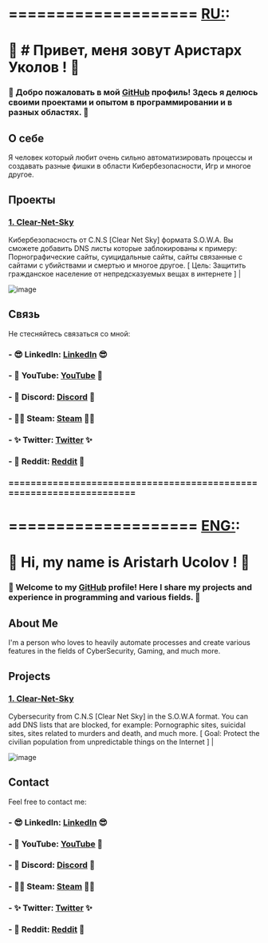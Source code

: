 # ==================== [RU:](https://upload.wikimedia.org/wikipedia/en/thumb/f/f3/Flag_of_Russia.svg/1200px-Flag_of_Russia.svg.png):

# 👋 # Привет, меня зовут Аристарх Уколов ! 👋

### 🚀 Добро пожаловать в мой [GitHub](https://github.com/AristarhUcolov) профиль! Здесь я делюсь своими проектами и опытом в программировании и в разных областях. 🚀

## О себе

Я человек который любит очень сильно автоматизировать процессы и создавать разные фишки в области Кибербезопасности, Игр и многое другое.

## Проекты

### [1. Clear-Net-Sky](https://github.com/AristarhUcolov/C.N.S-Clear.Net.Sky-S.O.W.A)
Кибербезопасность от C.N.S [Clear Net Sky] формата S.O.W.A. Вы сможете добавить DNS листы которые заблокированы к примеру: Порнографические сайты, суицидальные сайты, сайты связанные с сайтами с убийствами и смертью и многое другое. [ Цель: Защитить гражданское население от непредсказуемых вещах в интернете ] |

 ![image](https://github.com/AristarhUcolov/The-Future-Of-The-Technologies-Corporation/assets/56760026/f3635e6b-edbc-4451-84e8-a29c48bb1854)

## Связь

Не стесняйтесь связаться со мной:

### - 😎 LinkedIn: [LinkedIn](https://www.linkedin.com/in/aristarhucolov/) 😎
### - 💖 YouTube: [YouTube](https://youtube.com/@Aristarh.Ucolov/) 💖
### - 👀 Discord: [Discord](discord.gg/Mz8xMYkM5m/) 👀
### - 🐱‍👤 Steam: [Steam](steamcommunity.com/id/aristarhucolov/) 🐱‍👤
### - ✨ Twitter: [Twitter](https://twitter.com/AristarhUcolov/) ✨
### - 👨 Reddit: [Reddit](https://reddit.com/user/TheOldAristarh/) 👨

### ====================================================================

# ==================== [ENG:](https://upload.wikimedia.org/wikipedia/en/thumb/a/ae/Flag_of_the_United_Kingdom.svg/800px-Flag_of_the_United_Kingdom.svg.png):

# 👋 Hi, my name is Aristarh Ucolov ! 👋

### 🚀 Welcome to my [GitHub](https://github.com/AristarhUcolov) profile! Here I share my projects and experience in programming and various fields. 🚀

## About Me

I'm a person who loves to heavily automate processes and create various features in the fields of CyberSecurity, Gaming, and much more.

## Projects

### [1. Clear-Net-Sky](https://github.com/AristarhUcolov/C.N.S-Clear.Net.Sky-S.O.W.A)
Cybersecurity from C.N.S [Clear Net Sky] in the S.O.W.A format. You can add DNS lists that are blocked, for example: Pornographic sites, suicidal sites, sites related to murders and death, and much more. [ Goal: Protect the civilian population from unpredictable things on the Internet ] |

![image](https://github.com/AristarhUcolov/C.N.S-Clear.Net.Sky-S.O.W.A/assets/56760026/e5ac6a77-1851-4e4e-93eb-02869adca27d)

## Contact

Feel free to contact me:

### - 😎 LinkedIn: [LinkedIn](https://www.linkedin.com/in/aristarhucolov/) 😎
### - 💖 YouTube: [YouTube](https://youtube.com/@Aristarh.Ucolov/) 💖
### - 👀 Discord: [Discord](discord.gg/Mz8xMYkM5m/) 👀
### - 🐱‍👤 Steam: [Steam](steamcommunity.com/id/aristarhucolov/) 🐱‍👤
### - ✨ Twitter: [Twitter](https://twitter.com/AristarhUcolov/) ✨
### - 👨 Reddit: [Reddit](https://reddit.com/user/TheOldAristarh/) 👨

